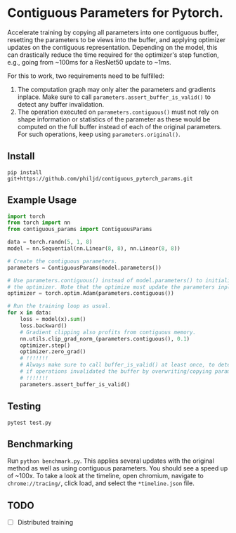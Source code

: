 # Contiguous Parameters for Pytorch.
Accelerate training by copying all parameters into one contiguous buffer,
resetting the parameters to be views into the buffer, and applying optimizer
updates on the contiguous representation. Depending on the model, this can
drastically reduce the time required for the optimizer's step function, e.g.,
going from ~100ms for a ResNet50 update to ~1ms. 

For this to work, two requirements need to be fulfilled:
1. The computation graph may only alter the parameters and gradients inplace.
   Make sure to call `parameters.assert_buffer_is_valid()` to detect any buffer
   invalidation.
2. The operation executed on `parameters.contiguous()` must not rely on shape
   information or statistics of the parameter as these would be computed on the
   full buffer instead of each of the original parameters. For such operations,
   keep using `parameters.original()`.

## Install
```
pip install git+https://github.com/philjd/contiguous_pytorch_params.git
```

## Example Usage
```python
import torch
from torch import nn
from contiguous_params import ContiguousParams

data = torch.randn(5, 1, 8)
model = nn.Sequential(nn.Linear(8, 8), nn.Linear(8, 8))

# Create the contiguous parameters.
parameters = ContiguousParams(model.parameters())

# Use parameters.contiguous() instead of model.parameters() to initialize
# the optimizer. Note that the optimize must update the parameters inplace.
optimizer = torch.optim.Adam(parameters.contiguous())

# Run the training loop as usual.
for x in data:
    loss = model(x).sum()
    loss.backward()
    # Gradient clipping also profits from contiguous memory.
    nn.utils.clip_grad_norm_(parameters.contiguous(), 0.1)
    optimizer.step()
    optimizer.zero_grad()
    # !!!!!!!
    # Always make sure to call buffer_is_valid() at least once, to detect
    # if operations invalidated the buffer by overwriting/copying parameters.
    # !!!!!!!
    parameters.assert_buffer_is_valid()
``` 


## Testing
```
pytest test.py
```

## Benchmarking
Run `python benchmark.py`. This applies several updates with the original method
as well as using contiguous parameters. You should see a speed up of ~100x.
To take a look at the timeline, open chromium, navigate to `chrome://tracing/`,
click load, and select the `*timeline.json` file.


## TODO
- [ ] Distributed training
